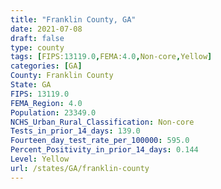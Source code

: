 ```yaml
---
title: "Franklin County, GA"
date: 2021-07-08
draft: false
type: county
tags: [FIPS:13119.0,FEMA:4.0,Non-core,Yellow]
categories: [GA]
County: Franklin County
State: GA
FIPS: 13119.0
FEMA_Region: 4.0
Population: 23349.0
NCHS_Urban_Rural_Classification: Non-core
Tests_in_prior_14_days: 139.0
Fourteen_day_test_rate_per_100000: 595.0
Percent_Positivity_in_prior_14_days: 0.144
Level: Yellow
url: /states/GA/franklin-county
---
```



